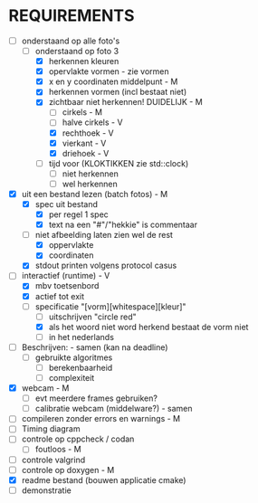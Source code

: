 # REQUIREMENTS

* [ ] onderstaand op alle foto's 
  * [ ] onderstaand op foto 3
    * [x] herkennen kleuren
    * [x] opervlakte vormen - zie vormen 
    * [x] x en y coordinaten middelpunt - M
    * [x] herkennen vormen (incl bestaat niet)
    * [x] zichtbaar niet herkennen! DUIDELIJK - M
      * [ ] cirkels - M
      * [ ] halve cirkels - V
      * [x] rechthoek - V
      * [x] vierkant - V
      * [x] driehoek - V
    * [ ] tijd voor (KLOKTIKKEN zie std::clock)
      * [ ] niet herkennen
      * [ ] wel herkennen
* [x] uit een bestand lezen (batch fotos) - M
  * [x] spec uit bestand
    * [x] per regel 1 spec
    * [x] text na een "#"/"hekkie" is commentaar
  * [ ] niet afbeelding laten zien wel de rest
    * [x] oppervlakte
    * [x] coordinaten
  * [x] stdout printen volgens protocol casus
* [ ] interactief (runtime) - V
  * [x] mbv toetsenbord
  * [x] actief tot exit
  * [ ] specificatie "[vorm][whitespace][kleur]"
    * [ ] uitschrijven "circle red"
    * [x] als het woord niet word herkend bestaat de vorm niet
    * [ ] in het nederlands
* [ ] Beschrijven: - samen (kan na deadline)
  * [ ] gebruikte algoritmes
    * [ ] berekenbaarheid
    * [ ] complexiteit
* [x] webcam - M
  * [ ] evt meerdere frames gebruiken?
  * [ ] calibratie webcam (middelware?) - samen
* [ ] compileren zonder errors en warnings - M
* [ ] Timing diagram
* [ ] controle op cppcheck / codan 
  * [ ] foutloos - M
* [ ] controle valgrind
* [ ] controle op doxygen - M
* [x] readme bestand (bouwen applicatie cmake)
* [ ] demonstratie
